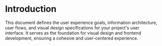 # Introduction

This document defines the user experience goals, information architecture, user flows, and visual design specifications for your project's user interface. It serves as the foundation for visual design and frontend development, ensuring a cohesive and user-centered experience.
